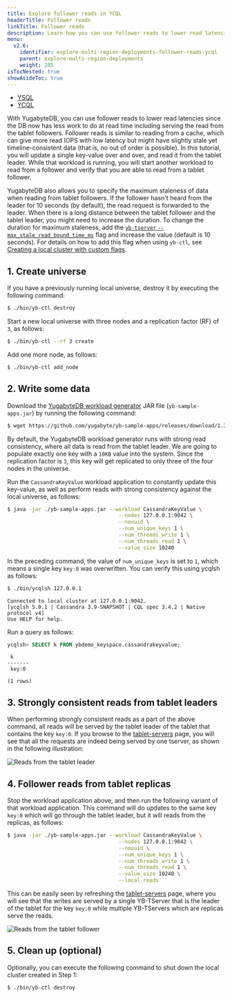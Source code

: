 ```yaml
---
title: Explore follower reads in YCQL
headerTitle: Follower reads
linkTitle: Follower reads
description: Learn how you can use follower reads to lower read latencies in local YugabyteDB clusters.
menu:
  v2.6:
    identifier: explore-multi-region-deployments-follower-reads-ycql
    parent: explore-multi-region-deployments
    weight: 285
isTocNested: true
showAsideToc: true
---
```


<ul class="nav nav-tabs-alt nav-tabs-yb">

  <li >
    <a href="../follower-reads-ysql/" class="nav-link">
      <i class="icon-postgres" aria-hidden="true"></i>YSQL</a>
  </li>
  
  <li >
    <a href="../follower-reads-ycql/" class="nav-link active">
      <i class="icon-cassandra" aria-hidden="true"></i>YCQL</a>
  </li>
  
</ul>

With YugabyteDB, you can use follower reads to lower read latencies since the DB now has less work to do at read time including serving the read from the tablet followers. Follower reads is similar to reading from a cache, which can give more read IOPS with low latency but might have slightly stale yet timeline-consistent data (that is, no out of order is possible). In this tutorial, you will update a single key-value over and over, and read it from the tablet leader. While that workload is running, you will start another workload to read from a follower and verify that you are able to read from a tablet follower.

YugabyteDB also allows you to specify the maximum staleness of data when reading from tablet followers. If the follower hasn't heard from the leader for  10 seconds (by default), the read request is forwarded to the leader. When there is a long distance between the tablet follower and the tablet leader, you might need to increase the duration. To change the duration for maximum staleness, add the [`yb-tserver` `--max_stale_read_bound_time_ms`](../../../reference/configuration/yb-tserver/#max-stale-read-bound-time-ms) flag and increase the value (default is 10 seconds). For details on how to add this flag when using `yb-ctl`, see [Creating a local cluster with custom flags](../../../admin/yb-ctl/#create-a-local-cluster-with-custom-flags).

## 1. Create universe

If you have a previously running local universe, destroy it by executing the following command:

```sh
$ ./bin/yb-ctl destroy
```

Start a new local universe with three nodes and a replication factor (RF) of `3`, as follows:

```sh
$ ./bin/yb-ctl --rf 3 create
```

Add one more node, as follows:

```sh
$ ./bin/yb-ctl add_node
```

## 2. Write some data

Download the [YugabyteDB workload generator](https://github.com/yugabyte/yb-sample-apps) JAR file (`yb-sample-apps.jar`) by running the following command:

```sh
$ wget https://github.com/yugabyte/yb-sample-apps/releases/download/1.3.9/yb-sample-apps.jar?raw=true -O yb-sample-apps.jar
```

By default, the YugabyteDB workload generator runs with strong read consistency, where all data is read from the tablet leader. We are going to populate exactly one key with a `10KB` value into the system. Since the replication factor is `3`, this key will get replicated to only three of the four nodes in the universe.

Run the `CassandraKeyValue` workload application to constantly update this key-value, as well as perform reads with strong consistency against the local universe, as follows:

```sh
$ java -jar ./yb-sample-apps.jar --workload CassandraKeyValue \
                                    --nodes 127.0.0.1:9042 \
                                    --nouuid \
                                    --num_unique_keys 1 \
                                    --num_threads_write 1 \
                                    --num_threads_read 1 \
                                    --value_size 10240
```

In the preceding command, the value of `num_unique_keys` is set to `1`, which means a single key `key:0` was overwritten. You can verify this using ycqlsh as follows:

```sh
$ ./bin/ycqlsh 127.0.0.1
```

```output
Connected to local cluster at 127.0.0.1:9042.
[ycqlsh 5.0.1 | Cassandra 3.9-SNAPSHOT | CQL spec 3.4.2 | Native protocol v4]
Use HELP for help.
```

Run a query as follows:

```sql
ycqlsh> SELECT k FROM ybdemo_keyspace.cassandrakeyvalue;
```

```output
 k
-------
 key:0

(1 rows)
```

## 3. Strongly consistent reads from tablet leaders

When performing strongly consistent reads as a part of the above command, all reads will be served by the tablet leader of the tablet that contains the key `key:0`. If you browse to the <a href='http://127.0.0.1:7000/tablet-servers' target="_blank">tablet-servers</a> page, you will see that all the requests are indeed being served by one tserver, as shown in the following illustration:

![Reads from the tablet leader](/images/ce/tunable-reads-leader.png)

## 4. Follower reads from tablet replicas

Stop the workload application above, and then run the following variant of that workload application. This command will do updates to the same key `key:0` which will go through the tablet leader, but it will reads from the replicas, as follows:

```sh
$ java -jar ./yb-sample-apps.jar --workload CassandraKeyValue \
                                    --nodes 127.0.0.1:9042 \
                                    --nouuid \
                                    --num_unique_keys 1 \
                                    --num_threads_write 1 \
                                    --num_threads_read 1 \
                                    --value_size 10240 \
                                    --local_reads
```

This can be easily seen by refreshing the <a href='http://127.0.0.1:7000/tablet-servers' target="_blank">tablet-servers</a> page, where you will see that the writes are served by a single YB-TServer that is the leader of the tablet for the key `key:0` while multiple YB-TServers which are replicas serve the reads.

![Reads from the tablet follower](/images/ce/tunable-reads-followers.png)

## 5. Clean up (optional)

Optionally, you can execute the following command to shut down the local cluster created in Step 1:

```sh
$ ./bin/yb-ctl destroy
```
